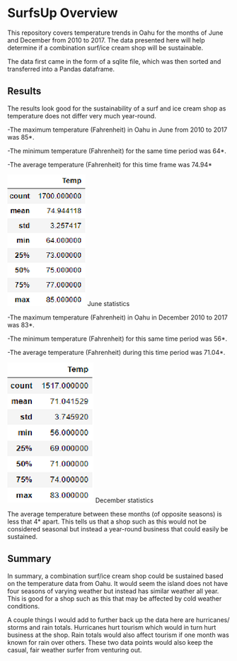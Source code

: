 # SurfsUp Overview

This repository covers temperature trends in Oahu for the months of June and December from 2010 to 2017. The data presented here will help determine if a combination surf/ice cream shop will be sustainable. 

The data first came in the form of a sqlite file, which was then sorted and transferred into a Pandas dataframe. 

## Results

The results look good for the sustainability of a surf and ice cream shop as temperature does not differ very much year-round.

-The maximum temperature (Fahrenheit) in Oahu in June from 2010 to 2017 was 85*.

-The minimum temperature (Fahrenheit) for the same time period was 64*.

-The average temperature (Fahrenheit) for this time frame was 74.94*

![](https://github.com/thomasstvr/surfs_up/blob/main/Resources/June_summary.png)
June statistics 

-The maximum temperature (Fahrenheit) in Oahu in December 2010 to 2017 was 83*.

-The minimum temperature (Fahrenheit) for this same time period was 56*.

-The average temperature (Fahrenheit) during this time period was 71.04*.

![](https://github.com/thomasstvr/surfs_up/blob/main/Resources/dec_summary.png)
December statistics 

The average temperature between these months (of opposite seasons) is less that 4* apart. This tells us that a shop such as this would not be considered seasonal but instead a year-round business that could easily be sustained. 

## Summary

In summary, a combination surf/ice cream shop could be sustained based on the temperature data from Oahu. It would seem the island does not have four seasons of varying weather but instead has similar weather all year. This is good for a shop such as this that may be affected by cold weather conditions. 

A couple things I would add to further back up the data here are hurricanes/ storms and rain totals. Hurricanes hurt tourism which would in turn hurt business at the shop. Rain totals would also affect tourism if one month was known for rain over others. These two data points would also keep the casual, fair weather surfer from venturing out.
